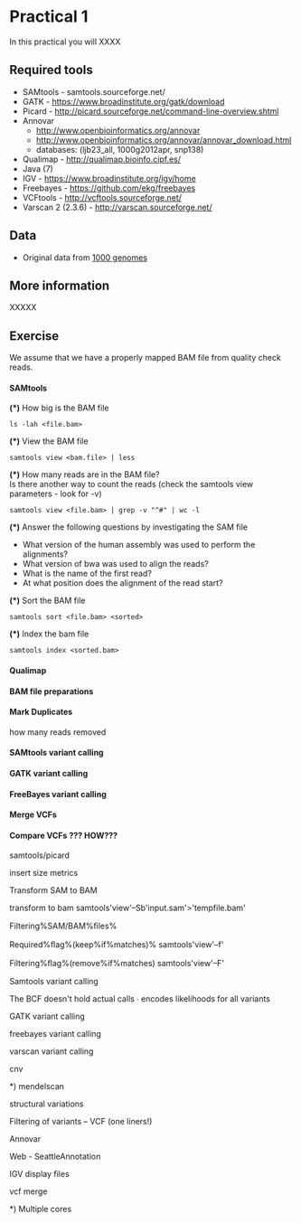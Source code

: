 # Practical 1

In this practical you will XXXX




## Required tools

* SAMtools - samtools.sourceforge.net/‎
* GATK - https://www.broadinstitute.org/gatk/download
* Picard - http://picard.sourceforge.net/command-line-overview.shtml
* Annovar
  * http://www.openbioinformatics.org/annovar
  * http://www.openbioinformatics.org/annovar/annovar_download.html
  * databases: (ljb23_all, 1000g2012apr, snp138)
* Qualimap - http://qualimap.bioinfo.cipf.es/
* Java (7)
* IGV - https://www.broadinstitute.org/igv/home
* Freebayes - https://github.com/ekg/freebayes
* VCFtools - http://vcftools.sourceforge.net/
* Varscan 2 (2.3.6) - http://varscan.sourceforge.net/


## Data

* Original data from [1000 genomes](ftp://ftp.1000genomes.ebi.ac.uk/vol1/ftp/data/NA10847/exome_alignment/)


## More information
XXXXX




## Exercise

We assume that we have a properly mapped BAM file from quality check reads. 


#### SAMtools


__(*)__ How big is the BAM file

    ls -lah <file.bam>

__(*)__ View the BAM file

    samtools view <bam.file> | less
    
__(*)__ How many reads are in the BAM file?<br/>
Is there another way to count the reads (check the samtools view parameters - look for -v)
   
    samtools view <file.bam> | grep -v "^#" | wc -l
    
__(*)__ Answer the following questions by investigating the SAM file
* What version of the human assembly was used to perform the alignments?
* What version of bwa was used to align the reads?
* What is the name of the first read?
* At what position does the alignment of the read start?

    
__(*)__ Sort the BAM file

    samtools sort <file.bam> <sorted>
    
__(*)__ Index the bam file
    
    samtools index <sorted.bam>



#### Qualimap




#### BAM file preparations




#### Mark Duplicates




how many reads removed



#### SAMtools variant calling






#### GATK variant calling




#### FreeBayes variant calling



#### Merge VCFs


#### Compare VCFs ??? HOW???









samtools/picard





insert size metrics



Transform SAM to BAM

transform to bam
samtools'view'–Sb'input.sam'>'tempfile.bam'





Filtering%SAM/BAM%ﬁles%

Required%ﬂag%(keep%if%matches)%
samtools'view'–f'

Filtering%ﬂag%(remove%if%matches)
samtools'view'–F'


Samtools variant calling

The BCF doesn't hold actual calls
∙ encodes likelihoods for all variants

GATK variant calling

freebayes variant calling

varscan variant calling



cnv

*) mendelscan



structural variations


Filtering of variants – VCF (one liners!)



Annovar

Web - SeattleAnnotation



IGV display files

vcf merge


*) Multiple cores
